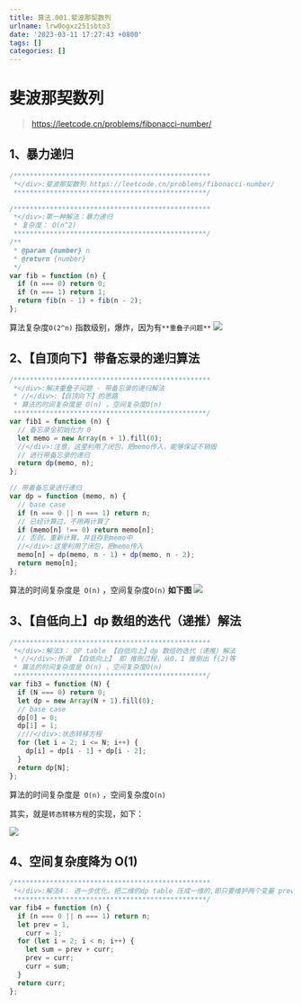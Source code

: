 ```yaml
---
title: 算法.001.斐波那契数列
urlname: lrw0ogxz251sbto3
date: '2023-03-11 17:27:43 +0800'
tags: []
categories: []
---
```


# 斐波那契数列

> https://leetcode.cn/problems/fibonacci-number/ 

## 1、暴力递归

```typescript
/*************************************************
 *</div>:斐波那契数列 https://leetcode.cn/problems/fibonacci-number/
 ************************************************/

/*************************************************
 *</div>:第一种解法：暴力递归
 * 复杂度： O(n^2)
 ************************************************/
/**
 * @param {number} n
 * @return {number}
 */
var fib = function (n) {
  if (n === 0) return 0;
  if (n === 1) return 1;
  return fib(n - 1) + fib(n - 2);
};
```

算法复杂度`O(2^n)` 指数级别，爆炸，因为有`**重叠子问题**`
![](https://blog-1310531898.cos.ap-beijing.myqcloud.com/FqgMGUach7F3GR9NPi7IUWArNQxy.png)

## 2、【自顶向下】带备忘录的递归算法

```typescript
/*************************************************
 *</div>:解决重叠子问题 - 带备忘录的递归解法
 * //</div>:【自顶向下】的思路
 * 算法的时间复杂度是 O(n) ，空间复杂度O(n)
 ************************************************/
var fib1 = function (n) {
  // 备忘录全初始化为 0
  let memo = new Array(n + 1).fill(0);
  //</div>:注意，这里利用了闭包，把memo传入，能够保证不销毁
  // 进行带备忘录的递归
  return dp(memo, n);
};

// 带着备忘录进行递归
var dp = function (memo, n) {
  // base case
  if (n === 0 || n === 1) return n;
  // 已经计算过，不用再计算了
  if (memo[n] !== 0) return memo[n];
  // 否则，重新计算，并且存到memo中
  //</div>:这里利用了闭包，把memo传入
  memo[n] = dp(memo, n - 1) + dp(memo, n - 2);
  return memo[n];
};
```

算法的时间复杂度是` O(n)` ，空间复杂度`O(n)`
**如下图**
![](https://blog-1310531898.cos.ap-beijing.myqcloud.com/Fmx7VEFTfQllw5wH_Bp1tf0Ya1Ix.png)

## 3、【自低向上】dp 数组的迭代（递推）解法

```typescript
/*************************************************
 *</div>:解法3： DP table 【自低向上】dp 数组的迭代（递推）解法
 * //</div>:所谓 【自低向上】 即 推倒过程，从0，1 推倒出 f(2)等
 * 算法的时间复杂度是 O(n) ，空间复杂度O(n)
 ************************************************/
var fib3 = function (N) {
  if (N === 0) return 0;
  let dp = new Array(N + 1).fill(0);
  // base case
  dp[0] = 0;
  dp[1] = 1;
  ////</div>:状态转移方程
  for (let i = 2; i <= N; i++) {
    dp[i] = dp[i - 1] + dp[i - 2];
  }
  return dp[N];
};
```

算法的时间复杂度是` O(n)` ，空间复杂度`O(n)`

其实，就是`转态转移方程`的实现，如下：

![](https://blog-1310531898.cos.ap-beijing.myqcloud.com/FoofTqpUHejuQ9C6_KNg6Aq4aIJW.png)

## 4、空间复杂度降为 O(1)

```typescript
/*************************************************
 *</div>:解法4： 进一步优化，把二维的dp table 压成一维的,即只要维护两个变量 prev  curr
 ************************************************/
var fib4 = function (n) {
  if (n === 0 || n === 1) return n;
  let prev = 1,
    curr = 1;
  for (let i = 2; i < n; i++) {
    let sum = prev + curr;
    prev = curr;
    curr = sum;
  }
  return curr;
};
```
